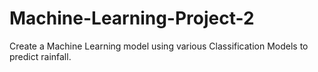 # Machine-Learning-Project-2
Create a Machine Learning model using various Classification  Models to predict rainfall.
